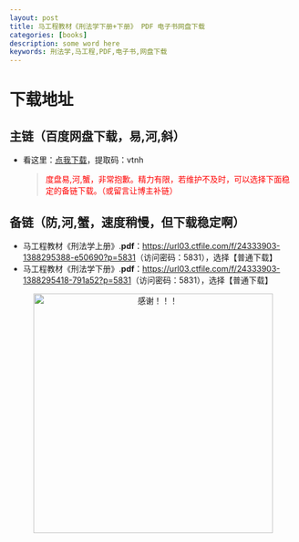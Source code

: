 ```yaml
---
layout: post
title: 马工程教材《刑法学下册+下册》 PDF 电子书网盘下载
categories: [books]
description: some word here
keywords: 刑法学,马工程,PDF,电子书,网盘下载
---
```


# 下载地址

## 主链（百度网盘下载，易,河,斜）

- 看这里：[点我下载](https://pan.baidu.com/s/1iMXUbSbtZQZjDcqDmnWUyw?pwd=vtnh)，提取码：vtnh

  > <p style="color:red" >度盘易,河,蟹，非常抱歉。精力有限，若维护不及时，可以选择下面稳定的备链下载。（或留言让博主补链）</p>

## 备链（防,河,蟹，速度稍慢，但下载稳定啊）

- 马工程教材《刑法学上册》.**pdf**：<https://url03.ctfile.com/f/24333903-1388295388-e50690?p=5831>（访问密码：5831），选择【普通下载】
- 马工程教材《刑法学下册》.**pdf**：<https://url03.ctfile.com/f/24333903-1388295418-791a52?p=5831>（访问密码：5831），选择【普通下载】

<div align="center"><img src="https://pic.imgdb.cn/item/6707df6bd29ded1a8ce37031.gif" alt="感谢！！！" width="420px" height="auto"/></div>
